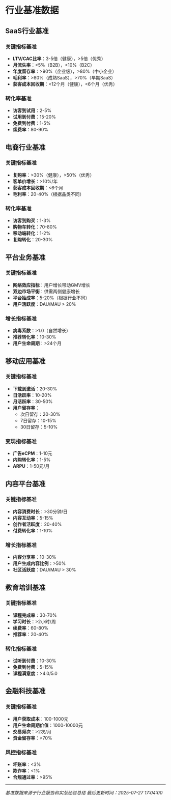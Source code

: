 # 行业基准数据

## SaaS行业基准

### 关键指标基准
- **LTV/CAC比率**：3-5倍（健康），>5倍（优秀）
- **月流失率**：<5%（B2B），<10%（B2C）
- **年度留存率**：>90%（企业级），>80%（中小企业）
- **毛利率**：>80%（成熟SaaS），>70%（早期SaaS）
- **获客成本回收期**：<12个月（健康），<6个月（优秀）

### 转化率基准
- **访客到试用**：2-5%
- **试用到付费**：15-20%
- **免费到付费**：1-5%
- **续费率**：80-90%

## 电商行业基准

### 关键指标基准
- **复购率**：>30%（健康），>50%（优秀）
- **客单价增长**：>10%/年
- **获客成本回收期**：<6个月
- **毛利率**：20-40%（根据品类不同）

### 转化率基准
- **访客到购买**：1-3%
- **购物车转化**：70-80%
- **移动端转化**：1-2%
- **复购转化**：20-30%

## 平台业务基准

### 关键指标基准
- **网络效应指标**：用户增长带动GMV增长
- **双边市场平衡**：供需两侧健康增长
- **平台抽成率**：5-20%（根据行业不同）
- **用户活跃度**：DAU/MAU > 20%

### 增长指标基准
- **病毒系数**：>1.0（自然增长）
- **推荐转化率**：10-30%
- **用户生命周期**：>24个月

## 移动应用基准

### 关键指标基准
- **下载到激活**：20-30%
- **日活跃率**：10-20%
- **月活跃率**：30-50%
- **用户留存率**：
  - 次日留存：20-30%
  - 7日留存：10-15%
  - 30日留存：5-10%

### 变现指标基准
- **广告eCPM**：1-10元
- **内购转化率**：1-5%
- **ARPU**：1-50元/月

## 内容平台基准

### 关键指标基准
- **内容消费时长**：>30分钟/日
- **内容互动率**：5-15%
- **创作者活跃度**：20-40%
- **付费转化率**：1-10%

### 增长指标基准
- **内容分享率**：10-30%
- **用户生成内容比例**：>50%
- **社区活跃度**：DAU/MAU > 30%

## 教育培训基准

### 关键指标基准
- **课程完成率**：30-70%
- **学习时长**：>2小时/周
- **续费率**：60-80%
- **推荐率**：20-40%

### 转化指标基准
- **试听到付费**：10-30%
- **免费到付费**：5-15%
- **课程满意度**：>4.0/5.0

## 金融科技基准

### 关键指标基准
- **用户获取成本**：100-1000元
- **用户生命周期价值**：1000-10000元
- **交易频次**：>2次/月
- **资金留存率**：>70%

### 风控指标基准
- **坏账率**：<3%
- **欺诈率**：<1%
- **合规通过率**：>95%

---
*基准数据来源于行业报告和实战经验总结*
*最后更新时间：2025-07-27 17:04:00*

